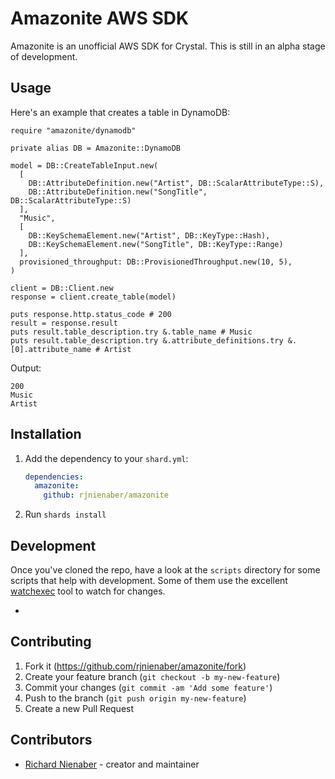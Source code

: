 # Amazonite AWS SDK

Amazonite is an unofficial AWS SDK for Crystal. This is still in an alpha stage of development.

## Usage

Here's an example that creates a table in DynamoDB:

```crystal
require "amazonite/dynamodb"

private alias DB = Amazonite::DynamoDB

model = DB::CreateTableInput.new(
  [
    DB::AttributeDefinition.new("Artist", DB::ScalarAttributeType::S),
    DB::AttributeDefinition.new("SongTitle", DB::ScalarAttributeType::S)
  ],
  "Music",
  [
    DB::KeySchemaElement.new("Artist", DB::KeyType::Hash),
    DB::KeySchemaElement.new("SongTitle", DB::KeyType::Range)
  ],
  provisioned_throughput: DB::ProvisionedThroughput.new(10, 5),
)

client = DB::Client.new
response = client.create_table(model)

puts response.http.status_code # 200
result = response.result
puts result.table_description.try &.table_name # Music
puts result.table_description.try &.attribute_definitions.try &.[0].attribute_name # Artist
```

Output:
```
200
Music
Artist
```

## Installation

1. Add the dependency to your `shard.yml`:

   ```yaml
   dependencies:
     amazonite:
       github: rjnienaber/amazonite
   ```

2. Run `shards install`

## Development
Once you've cloned the repo, have a look at the `scripts` directory for some scripts that help with development. Some of them use the excellent [watchexec](https://github.com/watchexec/watchexec) tool to watch for changes.

*


## Contributing

1. Fork it (<https://github.com/rjnienaber/amazonite/fork>)
2. Create your feature branch (`git checkout -b my-new-feature`)
3. Commit your changes (`git commit -am 'Add some feature'`)
4. Push to the branch (`git push origin my-new-feature`)
5. Create a new Pull Request

## Contributors

- [Richard Nienaber](https://github.com/rjnienaber) - creator and maintainer
